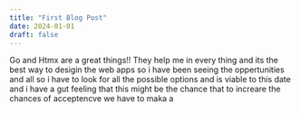 ```yaml
---
title: "First Blog Post"
date: 2024-01-01
draft: false
---
```


Go and Htmx are a great things!! They help me in every thing and its the best way to desigin the web apps
so i have been seeing the oppertunities and all so i have to look for all the possible options and is viable to this date and i have a gut feeling that this might be the chance that to increare the chances of acceptencve we have to maka a 